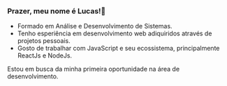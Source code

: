 ### Prazer, meu nome é Lucas!👋

 - Formado em Análise e Desenvolvimento de Sistemas.
 - Tenho esperiência em desenvolvimento web adiquiridos através de projetos pessoais.
 - Gosto de trabalhar com JavaScript e seu ecossistema, principalmente ReactJs e NodeJs.
 
 Estou em busca da minha primeira oportunidade na área de desenvolvimento.

